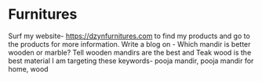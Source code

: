 # Furnitures
Surf my website- https://dzynfurnitures.com to find my products and go to the products for more information. Write a blog on - Which mandir is better wooden or marble? Tell wooden mandirs are the best and Teak wood is the best material I am targeting these keywords- pooja mandir, pooja mandir for home, wood
